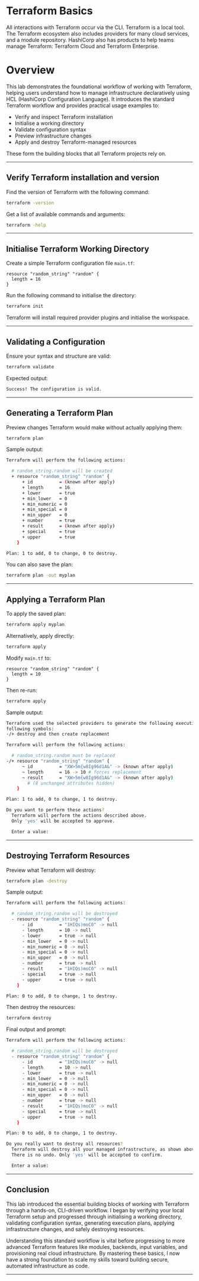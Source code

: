 # Terraform Basics

All interactions with Terraform occur via the CLI. Terraform is a local tool. The Terraform ecosystem also includes providers for many cloud services, and a module repository. HashiCorp also has products to help teams manage Terraform: Terraform Cloud and Terraform Enterprise.

# Overview

This lab demonstrates the foundational workflow of working with Terraform, helping users understand how to manage infrastructure declaratively using HCL (HashiCorp Configuration Language). It introduces the standard Terraform workflow and provides practical usage examples to:

- Verify and inspect Terraform installation
- Initialise a working directory
- Validate configuration syntax
- Preview infrastructure changes
- Apply and destroy Terraform-managed resources

These form the building blocks that all Terraform projects rely on.

---

## Verify Terraform installation and version

Find the version of Terraform with the following command:

```bash
terraform -version
```

Get a list of available commands and arguments:

```bash
terraform -help
```

---

## Initialise Terraform Working Directory

Create a simple Terraform configuration file `main.tf`:

```hcl
resource "random_string" "random" {
  length = 16
}
```

Run the following command to initialise the directory:

```bash
terraform init
```

Terraform will install required provider plugins and initialise the workspace.

---

## Validating a Configuration

Ensure your syntax and structure are valid:

```bash
terraform validate
```

Expected output:

```bash
Success! The configuration is valid.
```

---

## Generating a Terraform Plan

Preview changes Terraform would make without actually applying them:

```bash
terraform plan
```

Sample output:

```bash
Terraform will perform the following actions:

  # random_string.random will be created
  + resource "random_string" "random" {
      + id          = (known after apply)
      + length      = 16
      + lower       = true
      + min_lower   = 0
      + min_numeric = 0
      + min_special = 0
      + min_upper   = 0
      + number      = true
      + result      = (known after apply)
      + special     = true
      + upper       = true
    }

Plan: 1 to add, 0 to change, 0 to destroy.
```

You can also save the plan:

```bash
terraform plan -out myplan
```

---

## Applying a Terraform Plan

To apply the saved plan:

```bash
terraform apply myplan
```

Alternatively, apply directly:

```bash
terraform apply
```

Modify `main.tf` to:

```hcl
resource "random_string" "random" {
  length = 10
}
```

Then re-run:

```bash
terraform apply
```

Sample output:

```bash
Terraform used the selected providers to generate the following execution plan. Resource actions are indicated with the
following symbols:
-/+ destroy and then create replacement

Terraform will perform the following actions:

  # random_string.random must be replaced
-/+ resource "random_string" "random" {
      ~ id          = "XW>5m{w8Ig96d1A&" -> (known after apply)
      ~ length      = 16 -> 10 # forces replacement
      ~ result      = "XW>5m{w8Ig96d1A&" -> (known after apply)
        # (8 unchanged attributes hidden)
    }

Plan: 1 to add, 0 to change, 1 to destroy.

Do you want to perform these actions?
  Terraform will perform the actions described above.
  Only 'yes' will be accepted to approve.

  Enter a value:
```

---

## Destroying Terraform Resources

Preview what Terraform will destroy:

```bash
terraform plan -destroy
```

Sample output:

```bash
Terraform will perform the following actions:

  # random_string.random will be destroyed
  - resource "random_string" "random" {
      - id          = "1HIQs)moC0" -> null
      - length      = 10 -> null
      - lower       = true -> null
      - min_lower   = 0 -> null
      - min_numeric = 0 -> null
      - min_special = 0 -> null
      - min_upper   = 0 -> null
      - number      = true -> null
      - result      = "1HIQs)moC0" -> null
      - special     = true -> null
      - upper       = true -> null
    }

Plan: 0 to add, 0 to change, 1 to destroy.
```

Then destroy the resources:

```bash
terraform destroy
```

Final output and prompt:

```bash
Terraform will perform the following actions:

  # random_string.random will be destroyed
  - resource "random_string" "random" {
      - id          = "1HIQs)moC0" -> null
      - length      = 10 -> null
      - lower       = true -> null
      - min_lower   = 0 -> null
      - min_numeric = 0 -> null
      - min_special = 0 -> null
      - min_upper   = 0 -> null
      - number      = true -> null
      - result      = "1HIQs)moC0" -> null
      - special     = true -> null
      - upper       = true -> null
    }

Plan: 0 to add, 0 to change, 1 to destroy.

Do you really want to destroy all resources?
  Terraform will destroy all your managed infrastructure, as shown above.
  There is no undo. Only 'yes' will be accepted to confirm.

  Enter a value:
```

---

## Conclusion

This lab introduced the essential building blocks of working with Terraform through a hands-on, CLI-driven workflow. I began by verifying your local Terraform setup and progressed through initialising a working directory, validating configuration syntax, generating execution plans, applying infrastructure changes, and safely destroying resources.

Understanding this standard workflow is vital before progressing to more advanced Terraform features like modules, backends, input variables, and provisioning real cloud infrastructure. By mastering these basics, I now have a strong foundation to scale my skills toward building secure, automated infrastructure as code.

---
